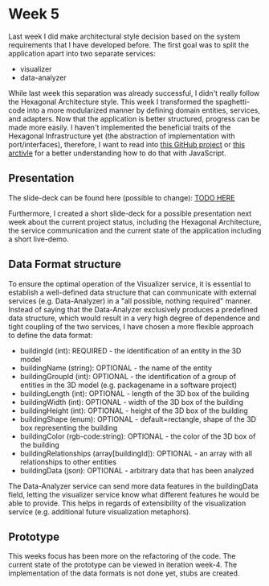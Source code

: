 # Week 5

Last week I did make architectural style decision based on the system requirements that I have developed before. The first goal was to split the application apart into two separate services:
* visualizer
* data-analyzer

While last week this separation was already successful, I didn't really follow the Hexagonal Architecture style. This week I transformed the spaghetti-code into a more modularized manner by defining domain entities, services, and adapters. Now that the application is better structured, progress can be made more easily. I haven't implemented the beneficial traits of the Hexagonal Infrastructure yet (the abstraction of implementation with port/interfaces), therefore, I want to read into [this GitHub project](https://github.com/juanm4/hexagonal-architecture-frontend) or [this arctivle](https://connorsmyth.com/implementing-interface-in-javascript/) for a better understanding how to do that with JavaScript.

## Presentation
The slide-deck can be found here (possible to change): [TODO HERE](www.example.org)

Furthermore, I created a short slide-deck for a possible presentation next week about the current project status, including the Hexagonal Architecture, the service communication and the current state of the application including a short live-demo.

## Data Format structure
To ensure the optimal operation of the Visualizer service, it is essential to establish a well-defined data structure that can communicate with external services (e.g. Data-Analyzer) in a "all possible, nothing required" manner. Instead of saying that the Data-Analyzer exclusively produces a predefined data structure, which would result in a very high degree of dependence and tight coupling of the two services, I have chosen a more flexible approach to define the data format:
* buildingId (int): REQUIRED - the identification of an entity in the 3D model
* buildingName (string): OPTIONAL - the name of the entity
* buildingGroupId (int): OPTIONAL - the identification of a group of entities in the 3D model (e.g. packagename in a software project)
* buildingLength (int): OPTIONAL - length of the 3D box of the building
* buildingWidth (int): OPTIONAL - width of the 3D box of the building
* buildingHeight (int): OPTIONAL - height of the 3D box of the building
* buildingShape (enum): OPTIONAL - default=rectangle, shape of the 3D box representing the building
* buildingColor (rgb-code:string): OPTIONAL - the color of the 3D box of the building
* buildingRelationships (array\[buildingId\]): OPTIONAL - an array with all relationships to other entities
* buildingData (json): OPTIONAL - arbitrary data that has been analyzed

The Data-Analyzer service can send more data features in the buildingData field, letting the visualizer service know what different features he would be able to provide. This helps in regards of extensibility of the visualization service (e.g. additional future visualization metaphors).

## Prototype
This weeks focus has been more on the refactoring of the code. The current state of the prototype can be viewed in iteration week-4.
The implementation of the data formats is not done yet, stubs are created.